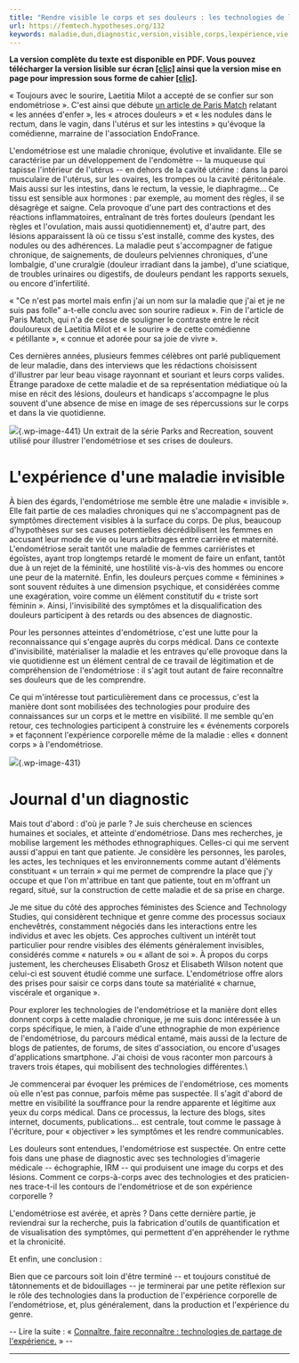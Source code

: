 ```yaml
---
title: "Rendre visible le corps et ses douleurs : les technologies de l’endométriose. Journal d’un diagnostic (1/5)."
url: https://femtech.hypotheses.org/132
keywords: maladie,dun,diagnostic,version,visible,corps,lexpérience,vie,journal,technologies,douleurs,dune,15,symptômes,lendométriose
---
```

**La version complète du texte est disponible en PDF. Vous pouvez télécharger la version lisible sur écran [\[clic\]](http://femtech.hypotheses.org/files/2018/09/A5_WEB.pdf) ainsi que la version mise en page pour impression sous forme de cahier [\[clic\]](http://femtech.hypotheses.org/files/2018/09/A5_HD_brochure.pdf).**

« Toujours avec le sourire, Laetitia Milot a accepté de se confier sur son endométriose ». C'est ainsi que débute [un article de Paris Match](https://www.parismatch.com/People/Television/Laetitia-Milot-evoque-son-endometriose-profonde-946186) relatant « les années d'enfer », les « atroces douleurs » et « les nodules dans le rectum, dans le vagin, dans l'utérus et sur les intestins » qu'évoque la comédienne, marraine de l'association EndoFrance.

L'endométriose est une maladie chronique, évolutive et invalidante. Elle se caractérise par un développement de l'endomètre -- la muqueuse qui tapisse l'intérieur de l'utérus -- en dehors de la cavité utérine : dans la paroi musculaire de l'utérus, sur les ovaires, les trompes ou la cavité péritonéale. Mais aussi sur les intestins, dans le rectum, la vessie, le diaphragme... Ce tissu est sensible aux hormones : par exemple, au moment des règles, il se désagrège et saigne. Cela provoque d'une part des contractions et des réactions inflammatoires, entraînant de très fortes douleurs (pendant les règles et l'ovulation, mais aussi quotidiennement) et, d'autre part, des lésions apparaissent là où ce tissu s'est installé, comme des kystes, des nodules ou des adhérences. La maladie peut s'accompagner de fatigue chronique, de saignements, de douleurs pelviennes chroniques, d'une lombalgie, d'une cruralgie (douleur irradiant dans la jambe), d'une sciatique, de troubles urinaires ou digestifs, de douleurs pendant les rapports sexuels, ou encore d'infertilité.

« "Ce n'est pas mortel mais enfin j'ai un nom sur la maladie que j'ai et je ne suis pas folle" a-t-elle conclu avec son sourire radieux ». Fin de l'article de Paris Match, qui n'a de cesse de souligner le contraste entre le récit douloureux de Laetitia Milot et « le sourire » de cette comédienne « pétillante », « connue et adorée pour sa joie de vivre ».

Ces dernières années, plusieurs femmes célèbres ont parlé publiquement de leur maladie, dans des interviews que les rédactions choisissent d'illustrer par leur beau visage rayonnant et souriant et leurs corps valides. Étrange paradoxe de cette maladie et de sa représentation médiatique où la mise en récit des lésions, douleurs et handicaps s'accompagne le plus souvent d'une absence de mise en image de ses répercussions sur le corps et dans la vie quotidienne.

![](http://femtech.hypotheses.org/files/2018/09/static1.squarespace.com_.jpg){.wp-image-441} Un extrait de la série Parks and Recreation, souvent utilisé pour illustrer l'endométriose et ses crises de douleurs.

L'expérience d'une maladie invisible
====================================

À bien des égards, l'endométriose me semble être une maladie « invisible ». Elle fait partie de ces maladies chroniques qui ne s'accompagnent pas de symptômes directement visibles à la surface du corps. De plus, beaucoup d'hypothèses sur ses causes potentielles décrédibilisent les femmes en accusant leur mode de vie ou leurs arbitrages entre carrière et maternité. L'endométriose serait tantôt une maladie de femmes carriéristes et égoïstes, ayant trop longtemps retardé le moment de faire un enfant, tantôt due à un rejet de la féminité, une hostilité vis-à-vis des hommes ou encore une peur de la maternité. Enfin, les douleurs perçues comme « féminines » sont souvent réduites à une dimension psychique, et considérées comme une exagération, voire comme un élément constitutif du « triste sort féminin ». Ainsi, l'invisibilité des symptômes et la disqualification des douleurs participent à des retards ou des absences de diagnostic.

Pour les personnes atteintes d'endométriose, c'est une lutte pour la reconnaissance qui s'engage auprès du corps médical. Dans ce contexte d'invisibilité, matérialiser la maladie et les entraves qu'elle provoque dans la vie quotidienne est un élément central de ce travail de légitimation et de compréhension de l'endométriose : il s'agit tout autant de faire reconnaître ses douleurs que de les comprendre.

Ce qui m'intéresse tout particulièrement dans ce processus, c'est la manière dont sont mobilisées des technologies pour produire des connaissances sur un corps et le mettre en visibilité. Il me semble qu'en retour, ces technologies participent à construire les « événements corporels » et façonnent l'expérience corporelle même de la maladie : elles « donnent corps » à l'endométriose.

![](http://femtech.hypotheses.org/files/2018/09/technos-500x238.jpg){.wp-image-431}

Journal d'un diagnostic
=======================

Mais tout d'abord : d'où je parle ? Je suis chercheuse en sciences humaines et sociales, et atteinte d'endométriose. Dans mes recherches, je mobilise largement les méthodes ethnographiques. Celles-ci qui me servent aussi d'appui en tant que patiente. Je considère les personnes, les paroles, les actes, les techniques et les environnements comme autant d'éléments constituant « un terrain » qui me permet de comprendre la place que j'y occupe et que l'on m'attribue en tant que patiente, tout en m'offrant un regard, situé, sur la construction de cette maladie et de sa prise en charge.

Je me situe du côté des approches féministes des Science and Technology Studies, qui considèrent technique et genre comme des processus sociaux enchevêtrés, constamment négociés dans les interactions entre les individus et avec les objets. Ces approches cultivent un intérêt tout particulier pour rendre visibles des éléments généralement invisibles, considérés comme « naturels » ou « allant de soi ». À propos du corps justement, les chercheuses Elisabeth Grosz et Elisabeth Wilson notent que celui-ci est souvent étudié comme une surface. L'endométriose offre alors des prises pour saisir ce corps dans toute sa matérialité « charnue, viscérale et organique ».

Pour explorer les technologies de l'endométriose et la manière dont elles donnent corps à cette maladie chronique, je me suis donc intéressée à un corps spécifique, le mien, à l'aide d'une ethnographie de mon expérience de l'endométriose, du parcours médical entamé, mais aussi de la lecture de blogs de patientes, de forums, de sites d'association, ou encore d'usages d'applications smartphone. J'ai choisi de vous raconter mon parcours à travers trois étapes, qui mobilisent des technologies différentes.\

Je commencerai par évoquer les prémices de l'endométriose, ces moments où elle n'est pas connue, parfois même pas suspectée. Il s'agit d'abord de mettre en visibilité la souffrance pour la rendre apparente et légitime aux yeux du corps médical. Dans ce processus, la lecture des blogs, sites internet, documents, publications... est centrale, tout comme le passage à l'écriture, pour « objectiver » les symptômes et les rendre communicables.

Les douleurs sont entendues, l'endométriose est suspectée. On entre cette fois dans une phase de diagnostic avec ses technologies d'imagerie médicale -- échographie, IRM -- qui produisent une image du corps et des lésions. Comment ce corps-à-corps avec des technologies et des praticien-nes trace-t-il les contours de l'endométriose et de son expérience corporelle ?

L'endométriose est avérée, et après ? Dans cette dernière partie, je reviendrai sur la recherche, puis la fabrication d'outils de quantification et de visualisation des symptômes, qui permettent d'en appréhender le rythme et la chronicité.

Et enfin, une conclusion :

Bien que ce parcours soit loin d'être terminé -- et toujours constitué de tâtonnements et de bidouillages -- je terminerai par une petite réflexion sur le rôle des technologies dans la production de l'expérience corporelle de l'endométriose, et, plus généralement, dans la production et l'expérience du genre.

-- Lire la suite : « [Connaître, faire reconnaître : technologies de partage de l'expérience.](https://femtech.hypotheses.org/185) » --

-----------------------
